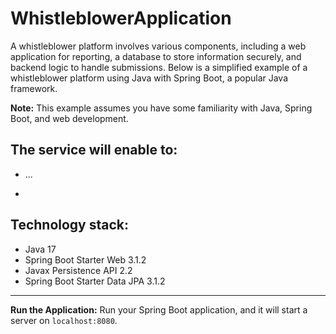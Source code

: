 # WhistleblowerApplication
A whistleblower platform involves various components, including a web application for reporting, a database to store information securely, and backend logic to handle submissions. Below is a simplified example of a whistleblower platform using Java with Spring Boot, a popular Java framework.

**Note:** This example assumes you have some familiarity with Java, Spring Boot, and web development.

The service will enable to:
----------------
- ...

- 
**Technology stack:**
---------------- 
* Java 17
* Spring Boot Starter Web 3.1.2
* Javax Persistence API 2.2
* Spring Boot Starter Data JPA 3.1.2
---------------- 
**Run the Application:**
Run your Spring Boot application, and it will start a server on `localhost:8080`.